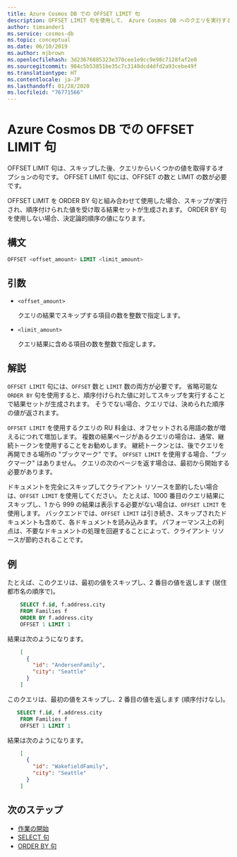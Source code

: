```yaml
---
title: Azure Cosmos DB での OFFSET LIMIT 句
description: OFFSET LIMIT 句を使用して、 Azure Cosmos DB へのクエリを実行するときに特定の値をスキップして取得する方法について学習する
author: timsander1
ms.service: cosmos-db
ms.topic: conceptual
ms.date: 06/10/2019
ms.author: mjbrown
ms.openlocfilehash: 3d23676885323e370cee1e9cc9e98c7128faf2e0
ms.sourcegitcommit: 984c5b53851be35c7c3148dcd4dfd2a93cebe49f
ms.translationtype: HT
ms.contentlocale: ja-JP
ms.lasthandoff: 01/28/2020
ms.locfileid: "76771566"
---
```

# <a name="offset-limit-clause-in-azure-cosmos-db"></a>Azure Cosmos DB での OFFSET LIMIT 句

OFFSET LIMIT 句は、スキップした後、クエリからいくつかの値を取得するオプションの句です。 OFFSET LIMIT 句には、OFFSET の数と LIMIT の数が必要です。

OFFSET LIMIT を ORDER BY 句と組み合わせて使用した場合、スキップが実行され、順序付けられた値を受け取る結果セットが生成されます。 ORDER BY 句を使用しない場合、決定論的順序の値になります。

## <a name="syntax"></a>構文
  
```sql  
OFFSET <offset_amount> LIMIT <limit_amount>
```  
  
## <a name="arguments"></a>引数

- `<offset_amount>`

   クエリの結果でスキップする項目の数を整数で指定します。

- `<limit_amount>`
  
   クエリ結果に含める項目の数を整数で指定します。

## <a name="remarks"></a>解説
  
  `OFFSET LIMIT` 句には、`OFFSET` 数と `LIMIT` 数の両方が必要です。 省略可能な `ORDER BY` 句を使用すると、順序付けられた値に対してスキップを実行することで結果セットが生成されます。 そうでない場合、クエリでは、決められた順序の値が返されます。

  `OFFSET LIMIT` を使用するクエリの RU 料金は、オフセットされる用語の数が増えるにつれて増加します。 複数の結果ページがあるクエリの場合は、通常、継続トークンを使用することをお勧めします。 継続トークンとは、後でクエリを再開できる場所の "ブックマーク" です。 `OFFSET LIMIT` を使用する場合、"ブックマーク" はありません。 クエリの次のページを返す場合は、最初から開始する必要があります。
  
  ドキュメントを完全にスキップしてクライアント リソースを節約したい場合は、`OFFSET LIMIT` を使用してください。 たとえば、1000 番目のクエリ結果にスキップし、1 から 999 の結果は表示する必要がない場合は、`OFFSET LIMIT` を使用します。 バックエンドでは、`OFFSET LIMIT` は引き続き、スキップされたドキュメントも含めて、各ドキュメントを読み込みます。 パフォーマンス上の利点は、不要なドキュメントの処理を回避することによって、クライアント リソースが節約されることです。

## <a name="examples"></a>例

たとえば、このクエリは、最初の値をスキップし、2 番目の値を返します (居住都市名の順序で)。

```sql
    SELECT f.id, f.address.city
    FROM Families f
    ORDER BY f.address.city
    OFFSET 1 LIMIT 1
```

結果は次のようになります。

```json
    [
      {
        "id": "AndersenFamily",
        "city": "Seattle"
      }
    ]
```

このクエリは、最初の値をスキップし、2 番目の値を返します (順序付けなし)。

```sql
   SELECT f.id, f.address.city
    FROM Families f
    OFFSET 1 LIMIT 1
```

結果は次のようになります。

```json
    [
      {
        "id": "WakefieldFamily",
        "city": "Seattle"
      }
    ]
```

## <a name="next-steps"></a>次のステップ

- [作業の開始](sql-query-getting-started.md)
- [SELECT 句](sql-query-select.md)
- [ORDER BY 句](sql-query-order-by.md)
